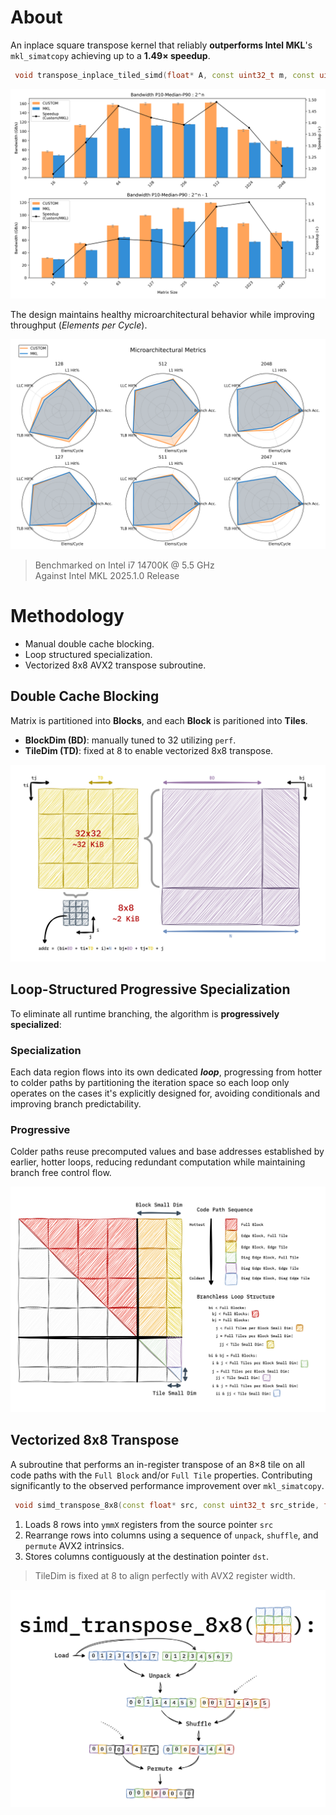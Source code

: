 # About
An inplace square transpose kernel that reliably **outperforms Intel MKL**'s `mkl_simatcopy` achieving up to a **1.49× speedup**.

```cpp
 void transpose_inplace_tiled_simd(float* A, const uint32_t m, const uint32_t stride)
```

![bar-chart](./images/bandwidth_bar_chart.png)

The design maintains healthy microarchitectural behavior while improving throughput (*Elements per Cycle*).

![radar-chart](./images/perf_radar_chart.png)
> Benchmarked on Intel i7 14700K @ 5.5 GHz  
> Against Intel MKL 2025.1.0 Release  

# Methodology
- Manual double cache blocking.  
- Loop structured specialization.  
- Vectorized 8x8 AVX2 transpose subroutine.

## Double Cache Blocking
Matrix is partitioned into **Blocks**, and each **Block** is paritioned into **Tiles**.

- **BlockDim (BD)**: manually tuned to 32 utilizing `perf`.  
- **TileDim (TD)**: fixed at 8 to enable vectorized 8x8 transpose.

![cache-blocking](./images/blocking.png)

## Loop-Structured Progressive Specialization
To eliminate all runtime branching, the algorithm is **progressively specialized**: 

### Specialization
Each data region flows into its own dedicated *__loop__*, progressing from hotter to colder paths by partitioning the iteration space so each loop only operates on the cases it's explicitly designed for, avoiding conditionals and improving branch predictability.

### Progressive
Colder paths reuse precomputed values and base addresses established by earlier, hotter loops, reducing redundant computation while maintaining branch free control flow.

![specialization](./images/specialization.png)

## Vectorized 8x8 Transpose

A subroutine that performs an in-register transpose of an 8×8 tile on all code paths with the `Full Block` and/or `Full Tile` properties. Contributing significantly to the observed performance improvement over `mkl_simatcopy`.

```cpp
 void simd_transpose_8x8(const float* src, const uint32_t src_stride, float* dst, const uint32_t dst_stride)
```

1) Loads 8 rows into `ymmX` registers from the source pointer `src`
2) Rearrange rows into columns using a sequence of `unpack`, `shuffle`, and `permute` AVX2 intrinsics. 
3) Stores columns contiguously at the destination pointer `dst`.

> TileDim is fixed at 8 to align perfectly with AVX2 register width.

![8x8-transpose](./images/8x8_transpose.png)
